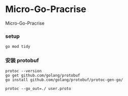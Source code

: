 # Micro-Go-Pracrise
Micro-Go-Pracrise

### setup

```sh
go mod tidy
```
### 安装 protobuf

```
protoc --version
go get github.com/golang/protobuf
go install github.com/golang/protobuf/protoc-gen-go/
```

```
protoc --go_out=./ user.proto
```